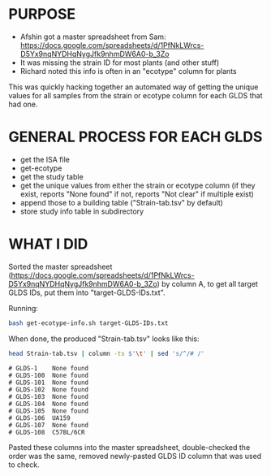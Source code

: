 
# PURPOSE  

- Afshin got a master spreadsheet from Sam: https://docs.google.com/spreadsheets/d/1PfNkLWrcs-D5Yx9nqNYDHqNygJfk9nhmDW6A0-b_3Zo  
- It was missing the strain ID for most plants (and other stuff)  
- Richard noted this info is often in an "ecotype" column for plants  

This was quickly hacking together an automated way of getting the unique values for all samples from the strain or ecotype column for each GLDS that had one.  

# GENERAL PROCESS FOR EACH GLDS  

- get the ISA file
- get-ecotype
- get the study table
- get the unique values from either the strain or ecotype column (if they exist, reports "None found" if not, reports "Not clear" if multiple exist)
- append those to a building table ("Strain-tab.tsv" by default)
- store study info table in subdirectory


# WHAT I DID  

Sorted the master spreadsheet (https://docs.google.com/spreadsheets/d/1PfNkLWrcs-D5Yx9nqNYDHqNygJfk9nhmDW6A0-b_3Zo) by column A, to get all target GLDS IDs, put them into "target-GLDS-IDs.txt".

Running:
```bash
bash get-ecotype-info.sh target-GLDS-IDs.txt
```

When done, the produced "Strain-tab.tsv" looks like this:

```bash
head Strain-tab.tsv | column -ts $'\t' | sed 's/^/# /'
```
```
# GLDS-1    None found
# GLDS-100  None found
# GLDS-101  None found
# GLDS-102  None found
# GLDS-103  None found
# GLDS-104  None found
# GLDS-105  None found
# GLDS-106  UA159
# GLDS-107  None found
# GLDS-108  C57BL/6CR
```

Pasted these columns into the master spreadsheet, double-checked the order was the same, removed newly-pasted GLDS ID column that was used to check.

